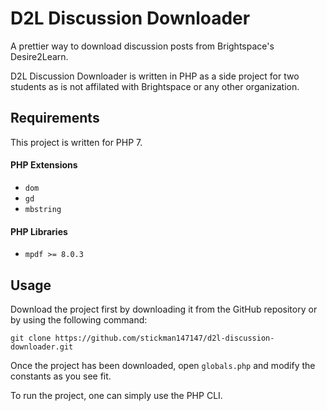 # D2L Discussion Downloader
A prettier way to download discussion posts from Brightspace's Desire2Learn.

D2L Discussion Downloader is written in PHP as a side project for two students as is not affilated with Brightspace or any other organization.

## Requirements
This project is written for PHP 7.

#### PHP Extensions
- `dom`
- `gd`
- `mbstring`

#### PHP Libraries
- `mpdf >= 8.0.3`

## Usage
Download the project first by downloading it from the GitHub repository or by using the following command:
```
git clone https://github.com/stickman147147/d2l-discussion-downloader.git
```

Once the project has been downloaded, open `globals.php` and modify the constants as you see fit.

To run the project, one can simply use the PHP CLI.